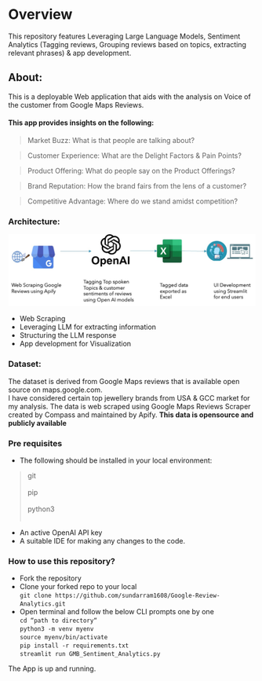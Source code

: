 # Overview
This repository features Leveraging Large Language Models, Sentiment Analytics (Tagging reviews, Grouping reviews based on topics, extracting relevant phrases) & app development.

## About:
This is a deployable Web application that aids with the analysis on Voice of the customer from Google Maps Reviews.

#### This app provides insights on the following:
> Market Buzz: What is that people are talking about? <br>

> Customer Experience: What are the Delight Factors & Pain Points?<br>

> Product Offering: What do people say on the Product Offerings?<br>

> Brand Reputation: How the brand fairs from the lens of a customer?<br>

> Competitive Advantage: Where do we stand amidst competition?<br>

### Architecture:
![Alt text](process.jpg)

- Web Scraping <br>
- Leveraging LLM for extracting information <br>
- Structuring the LLM response <br>
- App development for Visualization <br>

### Dataset: <br>
The dataset is derived from Google Maps reviews that is available open source on maps.google.com.<br>
I have considered certain top jewellery brands from USA & GCC market for my analysis. 
The data is web scraped using Google Maps Reviews Scraper created by Compass and maintained by Apify.
**This data is opensource and publicly available**

### Pre requisites
- The following should be installed in your local environment:
> git <br><br>
> pip <br><br>
> python3 <br><br>
- An active OpenAI API key <br>
- A suitable IDE for making any changes to the code.

### How to use this repository?
- Fork the repository <br>
- Clone your forked repo to your local <br>
`git clone https://github.com/sundarram1608/Google-Review-Analytics.git`
- Open terminal and follow the below CLI prompts one by one<br>
`cd “path to directory“` <br>
`python3 -m venv myenv` <br>
`source myenv/bin/activate` <br>
`pip install -r requirements.txt` <br>
`streamlit run GMB_Sentiment_Analytics.py` <br>

The App is up and running.



